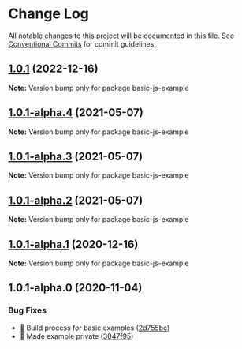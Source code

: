 # Change Log

All notable changes to this project will be documented in this file.
See [Conventional Commits](https://conventionalcommits.org) for commit guidelines.

## [1.0.1](https://github.com/visdesignlab/trrack/compare/basic-js-example@1.0.1-alpha.4...basic-js-example@1.0.1) (2022-12-16)

**Note:** Version bump only for package basic-js-example





## [1.0.1-alpha.4](https://github.com/visdesignlab/trrack/compare/basic-js-example@1.0.1-alpha.3...basic-js-example@1.0.1-alpha.4) (2021-05-07)

**Note:** Version bump only for package basic-js-example





## [1.0.1-alpha.3](https://github.com/visdesignlab/trrack/compare/basic-js-example@1.0.1-alpha.2...basic-js-example@1.0.1-alpha.3) (2021-05-07)

**Note:** Version bump only for package basic-js-example





## [1.0.1-alpha.2](https://github.com/visdesignlab/trrack/compare/basic-js-example@1.0.1-alpha.1...basic-js-example@1.0.1-alpha.2) (2021-05-07)

**Note:** Version bump only for package basic-js-example





## [1.0.1-alpha.1](https://github.com/visdesignlab/trrack/compare/basic-js-example@1.0.1-alpha.0...basic-js-example@1.0.1-alpha.1) (2020-12-16)

**Note:** Version bump only for package basic-js-example





## 1.0.1-alpha.0 (2020-11-04)


### Bug Fixes

* 🐛 Build process for basic examples ([2d755bc](https://github.com/visdesignlab/trrack/commit/2d755bc2e91034456b9b01e12f7516d215312eeb))
* 🐛 Made example private ([3047f95](https://github.com/visdesignlab/trrack/commit/3047f9542be9ce11f26637c30e460f4360102bed))
